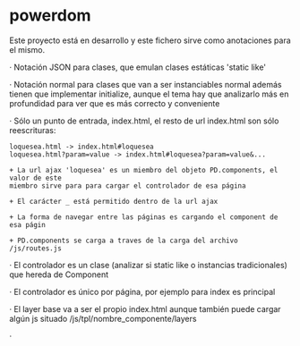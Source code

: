 powerdom
========
Este proyecto está en desarrollo y este fichero sirve como
anotaciones para el mismo.

· Notación JSON para clases, que emulan clases estáticas 'static like'

· Notación normal para clases que van a ser instanciables normal además
tienen que implementar initialize, aunque el tema hay que analizarlo más
en profundidad para ver que es más correcto y conveniente

· Sólo un punto de entrada, index.html, el resto de url index.html
son sólo reescrituras:

	loquesea.html -> index.html#loquesea
	loquesea.html?param=value -> index.html#loquesea?param=value&...

	+ La url ajax 'loquesea' es un miembro del objeto PD.components, el valor de este
	miembro sirve para para cargar el controlador de esa página

	+ El carácter _ está permitido dentro de la url ajax

	+ La forma de navegar entre las páginas es cargando el component de esa págin

	+ PD.components se carga a traves de la carga del archivo /js/routes.js

· El controlador es un clase (analizar si static like o instancias tradicionales) que hereda de
Component

· El controlador es único por página, por ejemplo para index es principal

· El layer base va a ser el propio index.html aunque también puede cargar algún js
situado /js/tpl/nombre_componente/layers

· 